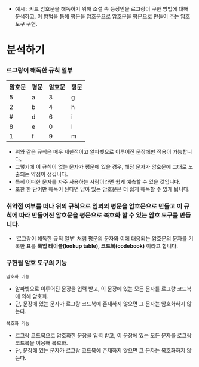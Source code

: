 - 예시 : 키드 암호문을 해독하기 위해 소설 속 등장인물 르그랑이 구한 방법에 대해 분석하고, 이 방법을 통해 평문을 암호문으로 암호문을 평문으로 만들어 주는 암호 도구 구현.

# 분석하기

### 르그랑이 해독한 규칙 일부
<table>
<tr><th>암호문</th><th>평문</th><th>암호문</th><th>평문</th></tr>
<tr><td>5</td><td>a</td><td>3</td><td>g</td></tr>
<tr><td>2</td><td>b</td><td>4</td><td>h</td></tr>
<tr><td>#</td><td>d</td><td>6</td><td>i</td></tr>
<tr><td>8</td><td>e</td><td>0</td><td>l</td></tr>
<tr><td>1</td><td>f</td><td>9</td><td>m</td></tr>
</table>

- 위와 같은 규칙은 매우 제한적이고 알파벳으로 이루어진 문장에만 적용이 가능합니다.
- 그렇기에 이 규칙이 없는 문자가 평문에 있을 경우, 해당 문자가 암호문에 그대로 노출되는 약점이 생깁니다.
- 특히 어떠한 문자를 자주 사용하는 사람이라면 쉽게 예측할 수 있을 것입니다.
- 또한 한 단어만 해독이 된다면 남아 있는 암호문은 더 쉽게 해독할 수 있게 됩니다.

### 취약점 여부를 떠나 위의 규칙으로 임의의 평문을 암호문으로 만들고 이 규칙에 따라 만들어진 암호문을 평문으로 복호화 할 수 있는 암호 도구를 만듭니다.

- '르그랑이 해독한 규칙 일부' 처럼 평문의 문자와 이에 대응되는 암호문의 문자를 기록한 표를 **룩업 테이블(lookup table), 코드북(codebook)** 이라고 합니다.

### 구현될 암호 도구의 기능
```암호화 기능```
- 알파벳으로 이루어진 문장을 입력 받고, 이 문장에 있는 모든 문자를 르그랑 코드북에 의해 암호화.
- 단, 문장에 있는 문자가 르그랑 코드북에 존재하지 않으면 그 문자는 암호화하지 않는다.

```복호화 기능```
- 르그랑 코드북으로 암호화한 문장을 입력 받고, 이 문장에 있는 모든 문자를 로그랑 코드북을 이용해 복호화.
- 단, 문장에 있는 문자가 르그랑 코드북에 존재하지 않으면 그 문자는 복호화하지 않는다.

```


```

